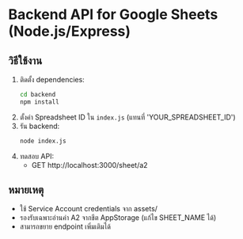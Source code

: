 # Backend API for Google Sheets (Node.js/Express)

## วิธีใช้งาน

1. ติดตั้ง dependencies:
   ```bash
   cd backend
   npm install
   ```
2. ตั้งค่า Spreadsheet ID ใน `index.js` (แทนที่ 'YOUR_SPREADSHEET_ID')
3. รัน backend:
   ```bash
   node index.js
   ```
4. ทดสอบ API:
   - GET http://localhost:3000/sheet/a2

## หมายเหตุ
- ใช้ Service Account credentials จาก assets/
- รองรับเฉพาะอ่านค่า A2 จากชีต AppStorage (แก้ไข SHEET_NAME ได้)
- สามารถขยาย endpoint เพิ่มเติมได้
